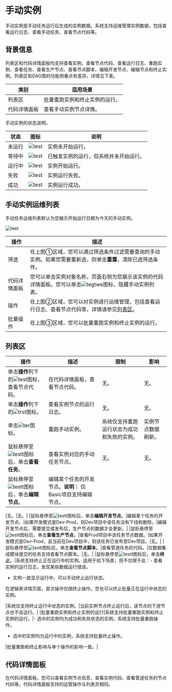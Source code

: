 # 手动实例

手动实例是手动任务运行后生成的实例数据。系统支持运维管理实例数据，包括查看运行日志、查看手动任务、查看节点代码等。

## 背景信息

列表区和代码详情面板均支持查看实例、查看节点代码、查看运行日志、重跑实例、查看任务、查看生产节点、查看节点脚本、编辑开发节点、编辑节点和终止实例。列表区和DAG图的功能侧重点有差异，详情见下表。

|类别|适用场景|
|--|----|
|列表区|批量重跑实例和终止实例的运行。|
|代码详情面板|查看手动实例节点详情。|

手动实例的状态说明。

|状态|图标|说明|
|--|--|--|
|未运行|![test](https://static-aliyun-doc.oss-accelerate.aliyuncs.com/assets/img/zh-CN/7213760061/p168576.png)|实例未开始运行。|
|等待中|![test](https://static-aliyun-doc.oss-accelerate.aliyuncs.com/assets/img/zh-CN/7213760061/p168577.png)|已触发实例的运行，但系统并未开始运行。|
|运行中|![test](https://static-aliyun-doc.oss-accelerate.aliyuncs.com/assets/img/zh-CN/7213760061/p168575.png)|实例开始运行。|
|失败|![test](https://static-aliyun-doc.oss-accelerate.aliyuncs.com/assets/img/zh-CN/7213760061/p168573.png)|实例运行失败。|
|成功|![test](https://static-aliyun-doc.oss-accelerate.aliyuncs.com/assets/img/zh-CN/7213760061/p168572.png)|实例运行成功。|

## 手动实例运维列表

手动任务运维列表默认为您展示开始运行日期为今天的手动实例。

![teet](https://static-aliyun-doc.oss-accelerate.aliyuncs.com/assets/img/zh-CN/8213760061/p164232.png)

|操作|描述|
|--|--|
|筛选|在上图①区域，您可以通过筛选条件过滤需要查询的手动实例。如果您需要重新选，则单击**重置**，清除已选筛选条件。 |
|代码详情面板|您可以单击实例对象名称，页面右侧为您展示该实例的代码详情面板。您可以单击![tegtwe](https://static-aliyun-doc.oss-accelerate.aliyuncs.com/assets/img/zh-CN/1192520061/p148915.png)图标，隐藏手动实例列表。|
|操作|在上图②区域，您可以对实例进行运维管理，包括查看运行日志、查看节点代码等，详情请参见[列表区](#section_ivi_g3x_4sg)。|
|批量操作|在上图③区域，您可以批量重跑实例和终止实例的运行。|

## 列表区

|操作|描述|限制|影响|
|--|--|--|--|
|单击**操作**列下的![test](https://static-aliyun-doc.oss-accelerate.aliyuncs.com/assets/img/zh-CN/0456140061/p167699.png)图标，查看节点代码。|在代码详情面板，查看节点代码。|无。|无。|
|单击**操作**列下的![trst](https://static-aliyun-doc.oss-accelerate.aliyuncs.com/assets/img/zh-CN/9822940061/p168549.png)图标。|查看实例节点的运行日志。|无。|无。|
|单击![ter](https://static-aliyun-doc.oss-accelerate.aliyuncs.com/assets/img/zh-CN/9822940061/p168550.png)图标。|重跑手动实例。|系统仅支持重跑运行状态为成功和失败的实例。|实例节点数据刷新。|
|鼠标悬停至![testt](https://static-aliyun-doc.oss-accelerate.aliyuncs.com/assets/img/zh-CN/1192520061/p148930.png)图标后，单击**查看任务**。|查看实例对应的手动任务节点。|无。|无。|
|鼠标悬停至![testt](https://static-aliyun-doc.oss-accelerate.aliyuncs.com/assets/img/zh-CN/1192520061/p148930.png)图标后，单击**编辑节点**。|编辑某个任务的开发节点。**说明：** 仅Basic项目支持编辑节点。

|无。|无。|
|鼠标悬停至![testt](https://static-aliyun-doc.oss-accelerate.aliyuncs.com/assets/img/zh-CN/1192520061/p148930.png)图标后，单击**编辑开发节点**。|编辑某个任务的开发节点。|如果开发模式是Dev-Prod，则Dev项目中该任务没有下线和删除。|编辑开发节点后，需要提交或发布后，生产节点的数据才会更新。|
|鼠标悬停至![testt](https://static-aliyun-doc.oss-accelerate.aliyuncs.com/assets/img/zh-CN/1192520061/p148930.png)图标后，单击**查看生产节点**。|查看Prod项目中该任务节点数据。|如果开发模式是Dev-Prod，且当前在Dev项目中，则该任务已发布至Dev项目。|无。|
|鼠标悬停至![testt](https://static-aliyun-doc.oss-accelerate.aliyuncs.com/assets/img/zh-CN/1192520061/p148930.png)图标后，单击**查看节点脚本**。|查看管道任务的代码。|仅数据集成模块提交的任务支持查看节点脚本。|无。|
|鼠标悬停至![testt](https://static-aliyun-doc.oss-accelerate.aliyuncs.com/assets/img/zh-CN/1192520061/p148930.png)图标后，单击**终止**。|系统支持终止正在运行中的实例。适用于如下场景，但不仅限于此：-   查看实例的运行日志，发现某些数据运行错误。
-   实例一直显示运行中，可以手动终止运行状态。

在逻辑表详情页面，首次操作仅限终止操作。您也可以终止批量正在运行中状态的实例。

|系统仅支持终止运行中状态的实例。|当前实例节点终止运行后，该节点的下游节点也不会运行。|
|批量重跑实例和终止实例的运行|系统支持批量重跑实例和终止实例的运行。|-   选中的实例均为成功和失败状态的实例，系统支持批量重跑操作。
-   选中的实例均为运行中的实例，系统支持批量终止操作。

|批量重跑和终止影响与单个操作的影响一致。|

## 代码详情面板

在代码详情面板，您可以查看实例节点信息、查看实例代码、查看管道任务的节点代码等。代码详情面板支持的运管操作与列表页相同。

